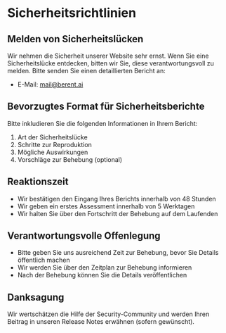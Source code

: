 # Sicherheitsrichtlinien

## Melden von Sicherheitslücken

Wir nehmen die Sicherheit unserer Website sehr ernst. Wenn Sie eine Sicherheitslücke entdecken, bitten wir Sie, diese verantwortungsvoll zu melden. Bitte senden Sie einen detaillierten Bericht an:

- E-Mail: mail@berent.ai

## Bevorzugtes Format für Sicherheitsberichte

Bitte inkludieren Sie die folgenden Informationen in Ihrem Bericht:

1. Art der Sicherheitslücke
2. Schritte zur Reproduktion
3. Mögliche Auswirkungen
4. Vorschläge zur Behebung (optional)

## Reaktionszeit

- Wir bestätigen den Eingang Ihres Berichts innerhalb von 48 Stunden
- Wir geben ein erstes Assessment innerhalb von 5 Werktagen
- Wir halten Sie über den Fortschritt der Behebung auf dem Laufenden

## Verantwortungsvolle Offenlegung

- Bitte geben Sie uns ausreichend Zeit zur Behebung, bevor Sie Details öffentlich machen
- Wir werden Sie über den Zeitplan zur Behebung informieren
- Nach der Behebung können Sie die Details veröffentlichen

## Danksagung

Wir wertschätzen die Hilfe der Security-Community und werden Ihren Beitrag in unseren Release Notes erwähnen (sofern gewünscht). 
